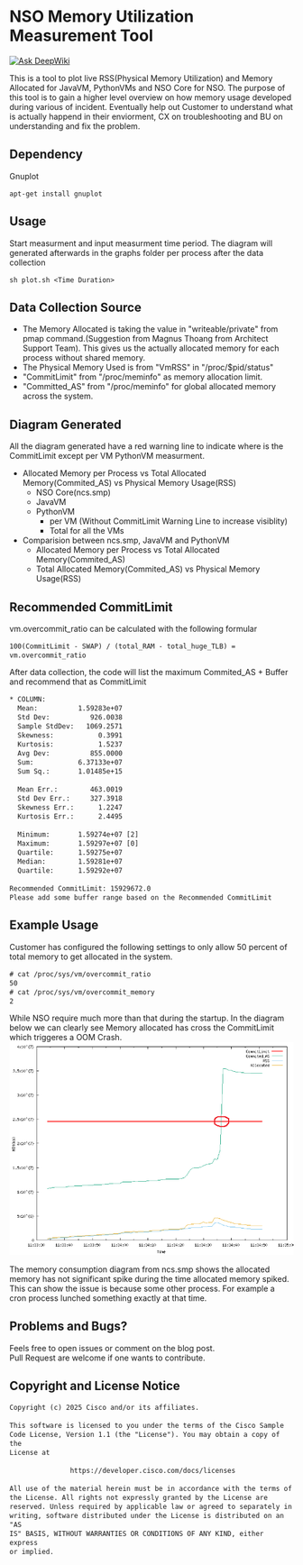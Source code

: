 # NSO Memory Utilization Measurement Tool
[![Ask DeepWiki](https://deepwiki.com/badge.svg)](https://deepwiki.com/NSO-developer/nso-memory-utilization-tool)  

This is a tool to plot live RSS(Physical Memory Utilization) and Memory Allocated for JavaVM, PythonVMs and NSO Core for NSO. The purpose of this tool is to gain a higher level overview on how memory usage developed during various of incident. Eventually help out Customer to understand what is actually happend in their enviorment, CX on troubleshooting and BU on understanding and fix the problem. 

## Dependency
Gnuplot
```
apt-get install gnuplot
```

## Usage
Start measurment and input measurment time period. The diagram will generated afterwards in the graphs folder per process after the data collection
```
sh plot.sh <Time Duration>
```


## Data Collection Source
* The Memory Allocated is taking the value in "writeable/private" from pmap command.(Suggestion from Magnus Thoang from Architect Support Team). This gives us the actually allocated memory for each process without shared memory. 
* The Physical Memory Used is from "VmRSS" in "/proc/$pid/status"
* "CommitLimit" from "/proc/meminfo" as memory allocation limit. 
* "Committed_AS" from "/proc/meminfo" for global allocated memory across the system. 


## Diagram Generated
All the diagram generated have a red warning line to indicate where is the CommitLimit except per VM PythonVM measurment. 
* Allocated Memory per Process vs Total Allocated Memory(Commited_AS) vs Physical Memory Usage(RSS)
    * NSO Core(ncs.smp)
    * JavaVM
    * PythonVM
        * per VM (Without CommitLimit Warning Line to increase visiblity)
        * Total for all the VMs
* Comparision between ncs.smp, JavaVM and PythonVM
    * Allocated Memory per Process vs Total Allocated Memory(Commited_AS) 
    * Total Allocated Memory(Commited_AS) vs Physical Memory Usage(RSS)

## Recommended CommitLimit
vm.overcommit_ratio can be calculated with the following formular
```
100(CommitLimit - SWAP) / (total_RAM - total_huge_TLB) = vm.overcommit_ratio
```
After data collection, the code will list the maximum Commited_AS + Buffer and recommend that as CommitLimit

```
* COLUMN: 
  Mean:          1.59283e+07
  Std Dev:          926.0038
  Sample StdDev:   1069.2571
  Skewness:           0.3991
  Kurtosis:           1.5237
  Avg Dev:          855.0000
  Sum:           6.37133e+07
  Sum Sq.:       1.01485e+15

  Mean Err.:        463.0019
  Std Dev Err.:     327.3918
  Skewness Err.:      1.2247
  Kurtosis Err.:      2.4495

  Minimum:       1.59274e+07 [2]
  Maximum:       1.59297e+07 [0]
  Quartile:      1.59275e+07 
  Median:        1.59281e+07 
  Quartile:      1.59292e+07 

Recommended CommitLimit: 15929672.0
Please add some buffer range based on the Recommended CommitLimit
```

## Example Usage
Customer has configured the following settings to only allow 50 percent of total memory to get allocated in the system. 
```
# cat /proc/sys/vm/overcommit_ratio
50
# cat /proc/sys/vm/overcommit_memory
2
```
While NSO require much more than that during the startup. In the diagram below we can clearly see Memory allocated has cross the CommitLimit which triggeres a OOM Crash. 
![alt text](sample_diagram/ncs.smp/mem_ncs.smp.png "Memory Consumption for NSO Core")

The memory consumption diagram from ncs.smp shows the allocated memory has not significant spike during the time allocated memory spiked. This can show the issue is because some other process. For example a cron process lunched something exactly at that time. 

## Problems and Bugs?
Feels free to open issues or comment on the blog post.  
Pull Request are welcome if one wants to contribute. 

## Copyright and License Notice
```
Copyright (c) 2025 Cisco and/or its affiliates.

This software is licensed to you under the terms of the Cisco Sample
Code License, Version 1.1 (the "License"). You may obtain a copy of the
License at

               https://developer.cisco.com/docs/licenses

All use of the material herein must be in accordance with the terms of
the License. All rights not expressly granted by the License are
reserved. Unless required by applicable law or agreed to separately in
writing, software distributed under the License is distributed on an "AS
IS" BASIS, WITHOUT WARRANTIES OR CONDITIONS OF ANY KIND, either express
or implied.
```

